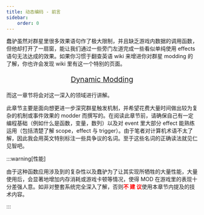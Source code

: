 ```yaml
---
title: 动态编码 - 前言
sidebar:
    order: 0
---
```


蠢驴虽然对群星里很多效果语句作了极大限制，并且缺乏游戏内数据的调用函数，但他却打开了一扇窗，能让我们通过一些旁门左道完成一些看似单纯使用 effects 语句无法达成的效果。如果你习惯于翻查英语 wiki 来增进你对群星 modding 的了解，你也许会发现 wiki 里有这一个特别的页面。

<p style="text-align: center; font-size: 1.2rem"><a href="https://stellaris.paradoxwikis.com/Dynamic_modding">Dynamic Modding</a></p>

而这一章节将会对这一深入的领域进行讲解。

此章节主要是面向想更进一步深究群星触发机制，并希望花费大量时间做出较为复杂的机制或事件效果的 modder 而撰写的。在阅读此章节前，请确保自己有一定编程基础（例如什么是函数，变量，数列）以及对 event 里大部分 effect 能熟练运用（包括清楚了解 scope，effect 与 trigger）。由于笔者对计算机术语不太了解，因此我会用英文特别标注一些具争议的名词。至于这些名词的正确读法就见仁见智吧。

:::warning[性能]

由于这种函数应用涉及到的复杂性以及蠢驴为了让其实现所牺牲的大量性能，大量使用后，会显著地增加内存消耗或游戏卡顿等情况，使得 MOD 在游戏里的表现十分差强人意。如非对整套系统完全深入了解，否则<font color="red"><b>不 建 议</b></font>使用本章节内提及的技术内容。

:::
